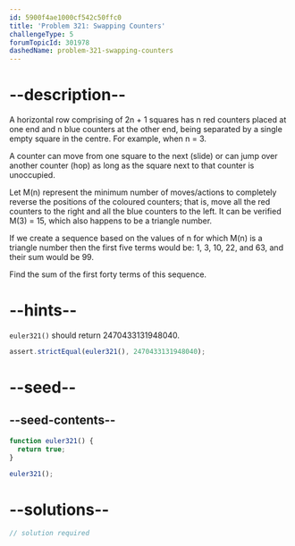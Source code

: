 ```yaml
---
id: 5900f4ae1000cf542c50ffc0
title: 'Problem 321: Swapping Counters'
challengeType: 5
forumTopicId: 301978
dashedName: problem-321-swapping-counters
---
```


# --description--

A horizontal row comprising of 2n + 1 squares has n red counters placed at one end and n blue counters at the other end, being separated by a single empty square in the centre. For example, when n = 3.

A counter can move from one square to the next (slide) or can jump over another counter (hop) as long as the square next to that counter is unoccupied.

Let M(n) represent the minimum number of moves/actions to completely reverse the positions of the coloured counters; that is, move all the red counters to the right and all the blue counters to the left. It can be verified M(3) = 15, which also happens to be a triangle number.

If we create a sequence based on the values of n for which M(n) is a triangle number then the first five terms would be: 1, 3, 10, 22, and 63, and their sum would be 99.

Find the sum of the first forty terms of this sequence.

# --hints--

`euler321()` should return 2470433131948040.

```js
assert.strictEqual(euler321(), 2470433131948040);
```

# --seed--

## --seed-contents--

```js
function euler321() {
  return true;
}

euler321();
```

# --solutions--

```js
// solution required
```
